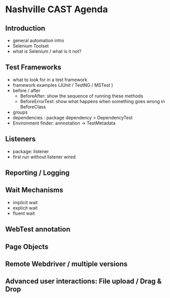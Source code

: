 # Nashville CAST Agenda

## Introduction
- general automation intro 
- Selenium Toolset
- what is Selenium / what is it not? 

## Test Frameworks
- what to look for in a test framework 
- framework examples (JUnit / TestNG / MSTest )
- before / after
    - BeforeAfter: show the sequence of running these methods
    - BeforeErrorTest: show what happens when something goes wrong in BeforeClass
- groups 
- dependencies : package dependency > DependencyTest 
- Environment finder: annnotation -> TestMetadata


## Listeners
- package: listener
- first run without listener wired 
 

## Reporting / Logging 


## Wait Mechanisms 
- implicit wait 
- explicit wait 
- fluent wait 

## WebTest annotation 

## Page Objects 

## Remote Webdriver / multiple versions  

## Advanced user interactions: File upload / Drag & Drop 
